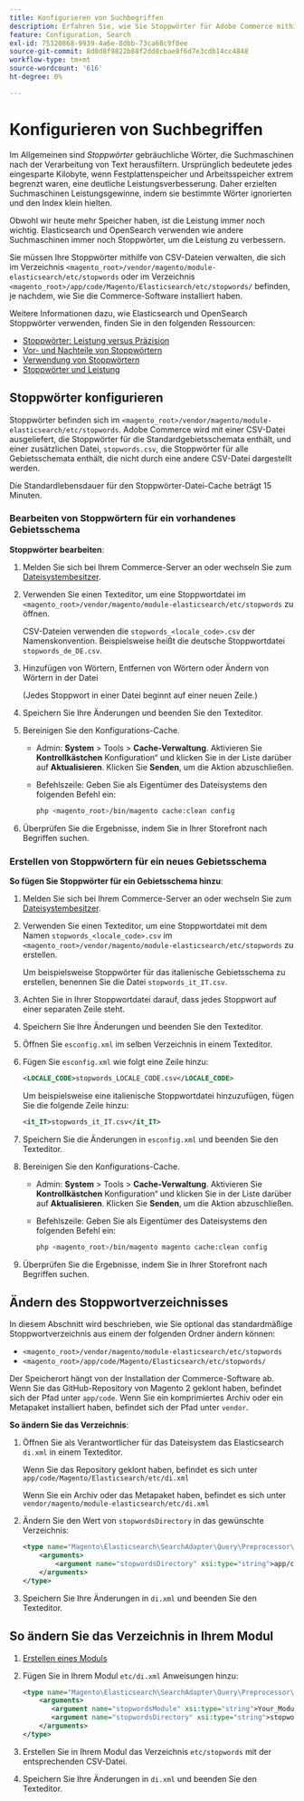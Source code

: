 ```yaml
---
title: Konfigurieren von Suchbegriffen
description: Erfahren Sie, wie Sie Stoppwörter für Adobe Commerce mithilfe von CSV-Dateien verwalten.
feature: Configuration, Search
exl-id: 75320868-9939-4a6e-8dbb-73ca68c9f0ee
source-git-commit: 8d0d8f9822b88f2dd8cbae8f6d7e3cdb14cc4848
workflow-type: tm+mt
source-wordcount: '616'
ht-degree: 0%

---
```


# Konfigurieren von Suchbegriffen

Im Allgemeinen sind _Stoppwörter_ gebräuchliche Wörter, die Suchmaschinen nach der Verarbeitung von Text herausfiltern. Ursprünglich bedeutete jedes eingesparte Kilobyte, wenn Festplattenspeicher und Arbeitsspeicher extrem begrenzt waren, eine deutliche Leistungsverbesserung. Daher erzielten Suchmaschinen Leistungsgewinne, indem sie bestimmte Wörter ignorierten und den Index klein hielten.

Obwohl wir heute mehr Speicher haben, ist die Leistung immer noch wichtig. Elasticsearch und OpenSearch verwenden wie andere Suchmaschinen immer noch Stoppwörter, um die Leistung zu verbessern.

Sie müssen Ihre Stoppwörter mithilfe von CSV-Dateien verwalten, die sich im Verzeichnis `<magento_root>/vendor/magento/module-elasticsearch/etc/stopwords` oder im Verzeichnis `<magento_root>/app/code/Magento/Elasticsearch/etc/stopwords/` befinden, je nachdem, wie Sie die Commerce-Software installiert haben.

Weitere Informationen dazu, wie Elasticsearch und OpenSearch Stoppwörter verwenden, finden Sie in den folgenden Ressourcen:

- [Stoppwörter: Leistung versus Präzision](https://www.elastic.co/guide/en/elasticsearch/guide/current/stopwords.html)
- [Vor- und Nachteile von Stoppwörtern](https://www.elastic.co/guide/en/elasticsearch/guide/current/pros-cons-stopwords.html)
- [Verwendung von Stoppwörtern](https://www.elastic.co/guide/en/elasticsearch/guide/current/using-stopwords.html)
- [Stoppwörter und Leistung](https://www.elastic.co/guide/en/elasticsearch/guide/current/stopwords-performance.html)

## Stoppwörter konfigurieren

Stoppwörter befinden sich im `<magento_root>/vendor/magento/module-elasticsearch/etc/stopwords`. Adobe Commerce wird mit einer CSV-Datei ausgeliefert, die Stoppwörter für die Standardgebietsschemata enthält, und einer zusätzlichen Datei, `stopwords.csv`, die Stoppwörter für alle Gebietsschemata enthält, die nicht durch eine andere CSV-Datei dargestellt werden.

Die Standardlebensdauer für den Stoppwörter-Datei-Cache beträgt 15 Minuten.

### Bearbeiten von Stoppwörtern für ein vorhandenes Gebietsschema

**Stoppwörter bearbeiten**:

1. Melden Sie sich bei Ihrem Commerce-Server an oder wechseln Sie zum [Dateisystembesitzer](../../installation/prerequisites/file-system/overview.md).
1. Verwenden Sie einen Texteditor, um eine Stoppwortdatei im `<magento_root>/vendor/magento/module-elasticsearch/etc/stopwords` zu öffnen.

   CSV-Dateien verwenden die `stopwords_<locale_code>.csv` der Namenskonvention. Beispielsweise heißt die deutsche Stoppwortdatei `stopwords_de_DE.csv`.

1. Hinzufügen von Wörtern, Entfernen von Wörtern oder Ändern von Wörtern in der Datei

   (Jedes Stoppwort in einer Datei beginnt auf einer neuen Zeile.)

1. Speichern Sie Ihre Änderungen und beenden Sie den Texteditor.
1. Bereinigen Sie den Konfigurations-Cache.

   - Admin: **System** > Tools > **Cache-Verwaltung**. Aktivieren Sie **Kontrollkästchen** Konfiguration“ und klicken Sie in der Liste darüber auf **Aktualisieren**. Klicken Sie **Senden**, um die Aktion abzuschließen.

   - Befehlszeile: Geben Sie als Eigentümer des Dateisystems den folgenden Befehl ein:

     ```bash
     php <magento_root>/bin/magento cache:clean config
     ```

1. Überprüfen Sie die Ergebnisse, indem Sie in Ihrer Storefront nach Begriffen suchen.

### Erstellen von Stoppwörtern für ein neues Gebietsschema

**So fügen Sie Stoppwörter für ein Gebietsschema hinzu**:

1. Melden Sie sich bei Ihrem Commerce-Server an oder wechseln Sie zum [Dateisystembesitzer](../../installation/prerequisites/file-system/overview.md).

1. Verwenden Sie einen Texteditor, um eine Stoppwortdatei mit dem Namen `stopwords_<locale_code>.csv` im `<magento_root>/vendor/magento/module-elasticsearch/etc/stopwords` zu erstellen.

   Um beispielsweise Stoppwörter für das italienische Gebietsschema zu erstellen, benennen Sie die Datei `stopwords_it_IT.csv`.

1. Achten Sie in Ihrer Stoppwortdatei darauf, dass jedes Stoppwort auf einer separaten Zeile steht.
1. Speichern Sie Ihre Änderungen und beenden Sie den Texteditor.
1. Öffnen Sie `esconfig.xml` im selben Verzeichnis in einem Texteditor.
1. Fügen Sie `esconfig.xml` wie folgt eine Zeile hinzu:

   ```xml
   <LOCALE_CODE>stopwords_LOCALE_CODE.csv</LOCALE_CODE>
   ```

   Um beispielsweise eine italienische Stoppwortdatei hinzuzufügen, fügen Sie die folgende Zeile hinzu:

   ```xml
   <it_IT>stopwords_it_IT.csv</it_IT>
   ```

1. Speichern Sie die Änderungen in `esconfig.xml` und beenden Sie den Texteditor.
1. Bereinigen Sie den Konfigurations-Cache.

   - Admin: **System** > Tools > **Cache-Verwaltung**. Aktivieren Sie **Kontrollkästchen** Konfiguration“ und klicken Sie in der Liste darüber auf **Aktualisieren**. Klicken Sie **Senden**, um die Aktion abzuschließen.

   - Befehlszeile: Geben Sie als Eigentümer des Dateisystems den folgenden Befehl ein:

     ```bash
     php <magento_root>/bin/magento magento cache:clean config
     ```

1. Überprüfen Sie die Ergebnisse, indem Sie in Ihrer Storefront nach Begriffen suchen.

## Ändern des Stoppwortverzeichnisses

In diesem Abschnitt wird beschrieben, wie Sie optional das standardmäßige Stoppwortverzeichnis aus einem der folgenden Ordner ändern können:

- `<magento_root>/vendor/magento/module-elasticsearch/etc/stopwords`
- `<magento_root>/app/code/Magento/Elasticsearch/etc/stopwords/`

Der Speicherort hängt von der Installation der Commerce-Software ab. Wenn Sie das GitHub-Repository von Magento 2 geklont haben, befindet sich der Pfad unter `app/code`. Wenn Sie ein komprimiertes Archiv oder ein Metapaket installiert haben, befindet sich der Pfad unter `vendor`.

**So ändern Sie das Verzeichnis**:

1. Öffnen Sie als Verantwortlicher für das Dateisystem das Elasticsearch `di.xml` in einem Texteditor.

   Wenn Sie das Repository geklont haben, befindet es sich unter `app/code/Magento/Elasticsearch/etc/di.xml`

   Wenn Sie ein Archiv oder das Metapaket haben, befindet es sich unter `vendor/magento/module-elasticsearch/etc/di.xml`

1. Ändern Sie den Wert von `stopwordsDirectory` in das gewünschte Verzeichnis:

   ```xml
   <type name="Magento\Elasticsearch\SearchAdapter\Query\Preprocessor\Stopwords">
       <arguments>
           <argument name="stopwordsDirectory" xsi:type="string">app/code/Magento/Elasticsearch/etc/stopwords</argument>
       </arguments>
   </type>
   ```

1. Speichern Sie Ihre Änderungen in `di.xml` und beenden Sie den Texteditor.

## So ändern Sie das Verzeichnis in Ihrem Modul

1. [Erstellen eines Moduls](https://developer.adobe.com/commerce/php/development/build/component-file-structure/)
1. Fügen Sie in Ihrem Modul `etc/di.xml` Anweisungen hinzu:

   ```xml
   <type name="Magento\Elasticsearch\SearchAdapter\Query\Preprocessor\Stopwords">
       <arguments>
          <argument name="stopwordsModule" xsi:type="string">Your_Module</argument>
          <argument name="stopwordsDirectory" xsi:type="string">stopwords</argument>
       </arguments>
   </type>
   ```

1. Erstellen Sie in Ihrem Modul das Verzeichnis `etc/stopwords` mit der entsprechenden CSV-Datei.

1. Speichern Sie Ihre Änderungen in `di.xml` und beenden Sie den Texteditor.
